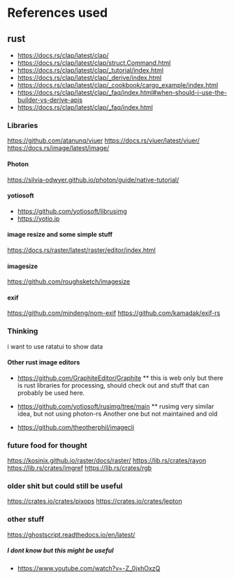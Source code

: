 # References used

## rust
* https://docs.rs/clap/latest/clap/
* https://docs.rs/clap/latest/clap/struct.Command.html
* https://docs.rs/clap/latest/clap/_tutorial/index.html
* https://docs.rs/clap/latest/clap/_derive/index.html
* https://docs.rs/clap/latest/clap/_cookbook/cargo_example/index.html
* https://docs.rs/clap/latest/clap/_faq/index.html#when-should-i-use-the-builder-vs-derive-apis
* https://docs.rs/clap/latest/clap/_faq/index.html

### Libraries
https://github.com/atanunq/viuer
https://docs.rs/viuer/latest/viuer/
https://docs.rs/image/latest/image/

#### Photon
https://silvia-odwyer.github.io/photon/guide/native-tutorial/

#### yotiosoft
* https://github.com/yotiosoft/librusimg
* https://yotio.jp

#### image resize and some simple stuff
https://docs.rs/raster/latest/raster/editor/index.html

#### imagesize
https://github.com/roughsketch/imagesize


#### exif
https://github.com/mindeng/nom-exif
https://github.com/kamadak/exif-rs

### Thinking
i want to use ratatui to show data

#### Other rust image editors
* https://github.com/GraphiteEditor/Graphite
** this is web only but there is rust libraries for processing, should check out and stuff that can probably be used here.


* https://github.com/yotiosoft/rusimg/tree/main
** rusimg very similar idea, but not using photon-rs
Another one but not maintained and old
* https://github.com/theotherphil/imagecli

### future food for thought
https://kosinix.github.io/raster/docs/raster/
https://lib.rs/crates/rayon
https://lib.rs/crates/imgref
https://lib.rs/crates/rgb

### older shit but could still be useful
https://crates.io/crates/pixops
https://crates.io/crates/lepton

### other stuff
https://ghostscript.readthedocs.io/en/latest/


##### I dont know but this might be useful
* https://www.youtube.com/watch?v=-Z_0jxhOxzQ
